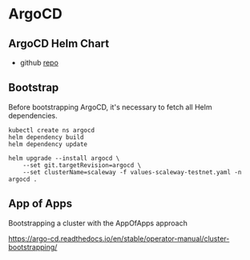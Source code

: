 # ArgoCD 

## ArgoCD Helm Chart

* github [repo](https://github.com/argoproj/argo-helm)

## Bootstrap

Before bootstrapping ArgoCD, it's necessary to fetch all Helm dependencies.

```shell
kubectl create ns argocd
helm dependency build
helm dependency update

helm upgrade --install argocd \
    --set git.targetRevision=argocd \
    --set clusterName=scaleway -f values-scaleway-testnet.yaml -n argocd .
```

## App of Apps

Bootstrapping a cluster with the AppOfApps approach

https://argo-cd.readthedocs.io/en/stable/operator-manual/cluster-bootstrapping/
